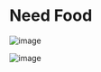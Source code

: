 # Need Food

![image](https://user-images.githubusercontent.com/121254411/210397511-394c4404-37b4-40ae-82e6-a64293824197.png)


![image](https://user-images.githubusercontent.com/121254411/210397273-bbcd79db-ff9d-4d61-b130-cd12c03ddb72.png)
